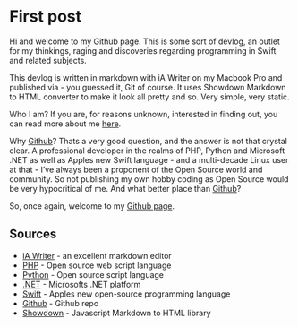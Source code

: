 # First post

Hi and welcome to my Github page. This is some sort of devlog, an outlet for my thinkings, raging and discoveries regarding programming in Swift and related subjects.

This devlog is written in markdown with iA Writer on my Macbook Pro and published via - you guessed it, Git of course. It uses Showdown Markdown to HTML converter to make it look all pretty and so. Very simple, very static.

Who I am? If you are, for reasons unknown, interested in finding out, you can read more about me [here](?about_me.md).

Why [Github](https://github.com/demom)? Thats a very good question, and the answer is not that crystal clear. A professional developer in the realms of PHP, Python and Microsoft .NET as well as Apples new Swift language - and a multi-decade Linux user at that - I’ve always been a proponent of the Open Source world and community. So not publishing my own hobby coding as Open Source would be very hypocritical of me. And what better place than [Github](https://github.com/demom)?

So, once again, welcome to my [Github page](https://demom.github.io).

## Sources

  * [iA Writer](https://ia.net/writer) - an excellent markdown editor
  * [PHP](http://www.php.net) - Open source web script language
  * [Python](https://www.python.org) - Open source script language
  * [.NET](https://www.microsoft.com/net/) - Microsofts .NET platform
  * [Swift](https://swift.org) - Apples new open-source programming language
  * [Github](http://github.com) - Github repo
  * [Showdown](https://github.com/showdownjs/showdown) - Javascript Markdown to HTML library
